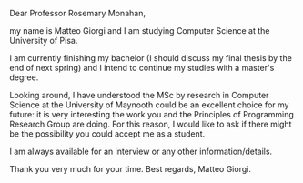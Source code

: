 Dear Professor Rosemary Monahan,

my name is Matteo Giorgi and I am studying Computer Science at the University of Pisa.

I am currently finishing my bachelor (I should discuss my final thesis by the end of next spring) and I intend to continue my studies with a master's degree.

Looking around, I have understood the MSc by research in Computer Science at the University of Maynooth could be an excellent choice for my future: it is very interesting the work you and the Principles of Programming Research Group are doing. For this reason, I would like to ask if there might be the possibility you could accept me as a student.

I am always available for an interview or any other information/details.

Thank you very much for your time.
Best regards,
Matteo Giorgi.
